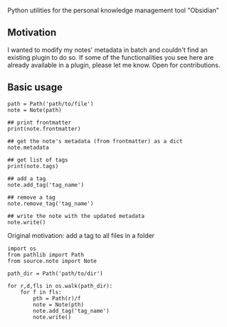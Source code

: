 Python utilities for the personal knowledge management tool "Obsidian"


## Motivation

I wanted to modify my notes' metadata in batch and couldn't find an existing plugin to do so.
If some of the functionalities you see here are already available in a plugin, please let me know.
Open for contributions.

## Basic usage


```{python}
path = Path('path/to/file')
note = Note(path)

## print frontmatter
print(note.frontmatter)

## get the note's metadata (from frontmatter) as a dict
note.metadata

## get list of tags
print(note.tags)

## add a tag
note.add_tag('tag_name')

## remove a tag
note.remove_tag('tag_name')

## write the note with the updated metadata
note.write()
```

Original motivation: add a tag to all files in a folder

```{python}
import os
from pathlib import Path
from source.note import Note

path_dir = Path('path/to/dir')

for r,d,fls in os.walk(path_dir):
    for f in fls:
        pth = Path(r)/f
        note = Note(pth)
        note.add_tag('tag_name')
        note.write()
```
